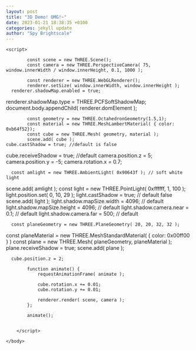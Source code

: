 ```yaml
---
layout: post
title: "3D Demo! OMG!~"
date: 2023-01-21 18:38:35 +0100
categories: jekyll update
author: "Spy Brightscale"
---
```


<html>
    <head>
        <meta charset="utf-8">
        <title>My first three.js app</title>
        <style>
            body { margin: 0; }
        </style>
          </head>
    <body>
        <script src="{{site.baseurl}}/scripts/three.js-master/three.js"></script>
    
    <script>
    
            const scene = new THREE.Scene();
            const camera = new THREE.PerspectiveCamera( 75, window.innerWidth / window.innerHeight, 0.1, 1000 );
    
            const renderer = new THREE.WebGLRenderer();
            renderer.setSize( window.innerWidth, window.innerHeight );
      renderer.shadowMap.enabled = true;
renderer.shadowMap.type = THREE.PCFSoftShadowMap;
            document.body.appendChild( renderer.domElement );
    
            const geometry = new THREE.OctahedronGeometry(1.5,1);
            const material = new THREE.MeshLambertMaterial( { color: 0xb64f52});
            const cube = new THREE.Mesh( geometry, material );
            scene.add( cube );
    cube.castShadow = true; //default is false
cube.receiveShadow = true; //default
            camera.position.z = 5;
      camera.position.y = -5;
      camera.rotation.x = 0.7;
      
      const amlight = new THREE.AmbientLight( 0x90643f ); // soft white light
scene.add( amlight );
      const light = new THREE.PointLight( 0xffffff, 1, 100 );
light.position.set( 0, 10, 29 );
light.castShadow = true; // default false
scene.add( light );
      light.shadow.mapSize.width = 4096; // default
light.shadow.mapSize.height = 4096; // default
light.shadow.camera.near = 0.1; // default
light.shadow.camera.far = 500; // default
    
      const planeGeometry = new THREE.PlaneGeometry( 20, 20, 32, 32 );
const planeMaterial = new THREE.MeshStandardMaterial( { color: 0x00ff00 } )
const plane = new THREE.Mesh( planeGeometry, planeMaterial );
plane.receiveShadow = true;
scene.add( plane );
           
      cube.position.z = 2;
      
            function animate() {
                requestAnimationFrame( animate );
    
                cube.rotation.x += 0.01;
                cube.rotation.y += 0.01;
    
                renderer.render( scene, camera );
            };

            animate();
    
    
        </script>
    
    </body>

</html>
